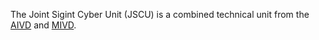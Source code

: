 The Joint Sigint Cyber Unit (JSCU) is a combined technical unit from the [AIVD](https://www.aivd.nl/) 
and [MIVD](https://www.defensie.nl/onderwerpen/militaire-inlichtingen-en-veiligheid).
